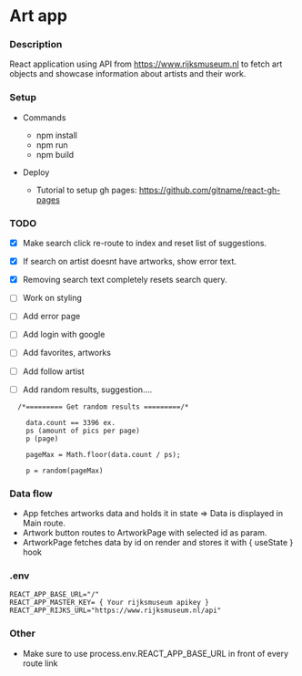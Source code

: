 # Art app

### Description

React application using API from https://www.rijksmuseum.nl to fetch art objects and showcase information about artists and their work.

### Setup

- Commands

  - npm install
  - npm run
  - npm build

- Deploy

  - Tutorial to setup gh pages: https://github.com/gitname/react-gh-pages

### TODO

- [x] Make search click re-route to index and reset list of suggestions.
- [x] If search on artist doesnt have artworks, show error text.
- [x] Removing search text completely resets search query.
- [ ] Work on styling
- [ ] Add error page
- [ ] Add login with google
- [ ] Add favorites, artworks
- [ ] Add follow artist

- [ ] Add random results, suggestion....

```
  /*========= Get random results =========/*

    data.count == 3396 ex.
    ps (amount of pics per page)
    p (page)

    pageMax = Math.floor(data.count / ps);

    p = random(pageMax)
```

### Data flow

- App fetches artworks data and holds it in state => Data is displayed in Main route.
- Artwork button routes to ArtworkPage with selected id as param.
- ArtworkPage fetches data by id on render and stores it with { useState } hook

### .env

```
REACT_APP_BASE_URL="/"
REACT_APP_MASTER_KEY= { Your rijksmuseum apikey }
REACT_APP_RIJKS_URL="https://www.rijksmuseum.nl/api"
```

### Other

- Make sure to use process.env.REACT_APP_BASE_URL in front of every route link
